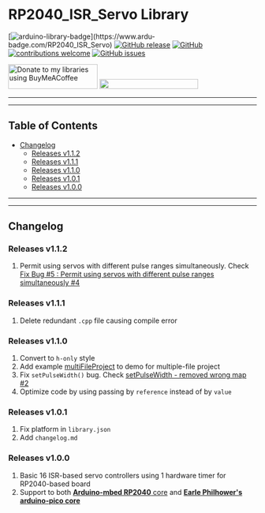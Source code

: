 # RP2040_ISR_Servo Library

[![arduino-library-badge](https://www.ardu-badge.com/badge/RP2040_ISR_Servo.svg?)](https://www.ardu-badge.com/RP2040_ISR_Servo)
[![GitHub release](https://img.shields.io/github/release/khoih-prog/RP2040_ISR_Servo.svg)](https://github.com/khoih-prog/RP2040_ISR_Servo/releases)
[![GitHub](https://img.shields.io/github/license/mashape/apistatus.svg)](https://github.com/khoih-prog/RP2040_ISR_Servo/blob/main/LICENSE)
[![contributions welcome](https://img.shields.io/badge/contributions-welcome-brightgreen.svg?style=flat)](#Contributing)
[![GitHub issues](https://img.shields.io/github/issues/khoih-prog/RP2040_ISR_Servo.svg)](http://github.com/khoih-prog/RP2040_ISR_Servo/issues)


<a href="https://www.buymeacoffee.com/khoihprog6" title="Donate to my libraries using BuyMeACoffee"><img src="https://cdn.buymeacoffee.com/buttons/v2/default-yellow.png" alt="Donate to my libraries using BuyMeACoffee" style="height: 50px !important;width: 181px !important;" ></a>
<a href="https://www.buymeacoffee.com/khoihprog6" title="Donate to my libraries using BuyMeACoffee"><img src="https://img.shields.io/badge/buy%20me%20a%20coffee-donate-orange.svg?logo=buy-me-a-coffee&logoColor=FFDD00" style="height: 20px !important;width: 200px !important;" ></a>

---
---

## Table of Contents

* [Changelog](#changelog)
  * [Releases v1.1.2](#releases-v112)
  * [Releases v1.1.1](#releases-v111)
  * [Releases v1.1.0](#releases-v111)
  * [Releases v1.0.1](#releases-v101)
  * [Releases v1.0.0](#releases-v100)
 
---
---

## Changelog

### Releases v1.1.2

1. Permit using servos with different pulse ranges simultaneously. Check [Fix Bug #5 : Permit using servos with different pulse ranges simultaneously #4](https://github.com/khoih-prog/RP2040_ISR_Servo/pull/4)


### Releases v1.1.1

1. Delete redundant `.cpp` file causing compile error

### Releases v1.1.0

1. Convert to `h-only` style
2. Add example [multiFileProject](examples/multiFileProject) to demo for multiple-file project
3. Fix `setPulseWidth()` bug. Check [setPulseWidth - removed wrong map #2](https://github.com/khoih-prog/RP2040_ISR_Servo/pull/2)
4. Optimize code by using passing by `reference` instead of by `value`

### Releases v1.0.1

1. Fix platform in `library.json`
2. Add `changelog.md`

### Releases v1.0.0

1. Basic 16 ISR-based servo controllers using 1 hardware timer for RP2040-based board
2. Support to both [**Arduino-mbed RP2040** core](https://github.com/arduino/ArduinoCore-mbed) and [**Earle Philhower's arduino-pico core**](https://github.com/earlephilhower/arduino-pico)


